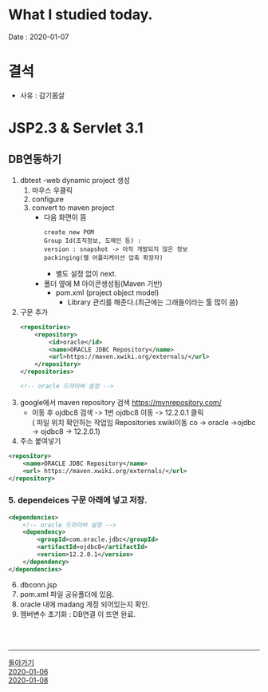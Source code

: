 # What I studied today.
Date : 2020-01-07

# 결석
- 사유 : 감기몸살

# JSP2.3 & Servlet 3.1
## DB연동하기
1. dbtest -web dynamic  project 생성    
    1. 마우스 우클릭
    2. configure
    3. convert to maven project
        - 다음 화면이 뜸
            ```
            create new POM
            Group Id(조직정보, 도메인 등) : 
            version : snapshot -> 아직 개발되지 않은 정보
            packinging(웹 어플리케이션 압축 확장자)
            ```
            - 별도 설정 없이 next.
        - 폴더 옆에 M 아이콘생성됨(Maven 기반) 
            - pom.xml (project object model)
                - Library 관리를 해준다.(최근에는 그래들이라는 툴 많이 씀)
2. 구문 추가
    ```xml
    <repositories>
        <repository>
            <id>oracle</id>
            <name>ORACLE JDBC Repository</name>
            <url>https://maven.xwiki.org/externals/</url>
        </repository> 
    </repositories>

    <!-- oracle 드라이버 설정 -->
    ```
3. google에서 maven repository 검색 https://mvnrepository.com/
    - 이동 후 ojdbc8 검색 -> 1번 ojdbc8 이동 -> 12.2.0.1 클릭  
    ( 파일 위치 확인하는 작업임 Repositories xwiki이동
    co -> oracle ->ojdbc -> ojdbc8 -> 12.2.0.1)
4. 주소 붙여넣기
```xml
<repository> 
    <name>ORACLE JDBC Repository</name>
    <url> https://maven.xwiki.org/externals/</url>
</repository> 
```
### 5. dependeices 구문  아래에 넣고 저장.
```xml
<dependencies>
    <!-- oracle 드라이버 설정 -->
    <dependency>
        <groupId>com.oracle.jdbc</groupId>
        <artifactId>ojdbc8</artifactId>
        <version>12.2.0.1</version>
    </dependency>
</dependencies>
```
6. dbconn.jsp 
7. pom.xml 파일 공유폴더에 있음.
8. oracle 내에 madang 계정 되어있는지 확인.
9. 멤버변수 초기화 : DB연결 이 뜨면 완료.


<br><br><hr>

[돌아가기](../README.md)  
[2020-01-06](whatIStudied_200106.md)  
[2020-01-08](whatIStudied_200108.md)  


